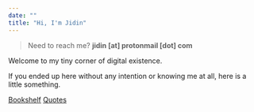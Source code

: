```yaml
---
date: ""
title: "Hi, I'm Jidin"
---
```

> Need to reach me? **jidin [at] protonmail [dot] com**

Welcome to my tiny corner of digital existence. 

If you ended up here without any intention or knowing me at all, here is a little something.

[Bookshelf](books)
[Quotes](quotes)
